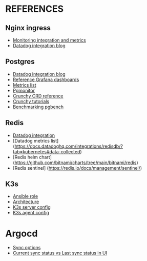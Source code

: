 # REFERENCES

## Nginx ingress
- [Monitoring integration and metrics](https://docs.datadoghq.com/integrations/nginx_ingress_controller/?tab=containerized)
- [Datadog integration blog](https://www.arthurkoziel.com/enabled-datadog-nginx-ingress-helm/)

## Postgres
- [Datadog integration blog](https://medium.com/globant/how-to-enable-observability-into-your-crunchy-data-postgresql-clusters-via-datadog-60e0fa7a23a5)
- [Reference Grafana dashboards](https://github.com/CrunchyData/postgres-operator-examples/tree/main/kustomize/monitoring/dashboards)
- [Metrics list](https://access.crunchydata.com/documentation/pgmonitor/4.4/exporter/)
- [Pgmonitor](https://github.com/CrunchyData/pgmonitor)
- [Crunchy CRD reference](https://access.crunchydata.com/documentation/postgres-operator/latest/references/crd/)
- [Crunchy tutorials](https://access.crunchydata.com/documentation/postgres-operator/latest/tutorial/)
- [Benchmarking pgbench](https://www.cloudbees.com/blog/tuning-postgresql-with-pgbench)

## Redis
- [Datadog integration](https://docs.datadoghq.com/integrations/redisdb/?tab=kubernetes)
- [Datadog metrics list] (https://docs.datadoghq.com/integrations/redisdb/?tab=kubernetes#data-collected)
- [Redis helm chart] (https://github.com/bitnami/charts/tree/main/bitnami/redis)
- [Redis sentinel] (https://redis.io/docs/management/sentinel/)

## K3s
- [Ansible role](https://github.com/PyratLabs/ansible-role-k3s)
- [Architecture](https://docs.k3s.io/architecture)
- [K3s server config](https://docs.k3s.io/reference/server-config)
- [K3s agent config](https://docs.k3s.io/reference/server-config)

# Argocd
- [Sync options](https://argo-cd.readthedocs.io/en/stable/user-guide/sync-options/)
- [Current sync status vs Last sync status in UI](https://github.com/argoproj/argo-cd/issues/7629)
